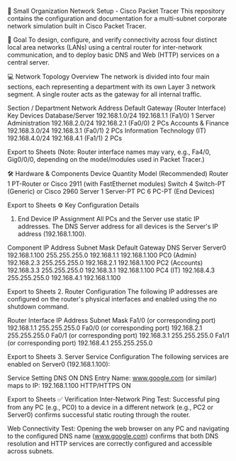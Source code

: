 🏢 Small Organization Network Setup - Cisco Packet Tracer
This repository contains the configuration and documentation for a multi-subnet corporate network simulation built in Cisco Packet Tracer.

🎯 Goal
To design, configure, and verify connectivity across four distinct local area networks (LANs) using a central router for inter-network communication, and to deploy basic DNS and Web (HTTP) services on a central server.

💻 Network Topology Overview
The network is divided into four main sections, each representing a department with its own Layer 3 network segment. A single router acts as the gateway for all internal traffic.

Section / Department	Network Address	Default Gateway (Router Interface)	Key Devices
Database/Server	192.168.1.0/24	192.168.1.1 (Fa1/0)	1 Server
Administration	192.168.2.0/24	192.168.2.1 (Fa0/0)	2 PCs
Accounts & Finance	192.168.3.0/24	192.168.3.1 (Fa0/1)	2 PCs
Information Technology (IT)	192.168.4.0/24	192.168.4.1 (Fa1/1)	2 PCs

Export to Sheets
(Note: Router interface names may vary, e.g., Fa4/0, Gig0/0/0, depending on the model/modules used in Packet Tracer.)

🛠️ Hardware & Components
Device	Quantity	Model (Recommended)
Router	1	PT-Router or Cisco 2911 (with FastEthernet modules)
Switch	4	Switch-PT (Generic) or Cisco 2960
Server	1	Server-PT
PC	6	PC-PT (End Devices)

Export to Sheets
⚙️ Key Configuration Details
1. End Device IP Assignment
All PCs and the Server use static IP addresses. The DNS Server address for all devices is the Server's IP address (192.168.1.100).

Component	IP Address	Subnet Mask	Default Gateway	DNS Server
Server0	192.168.1.100	255.255.255.0	192.168.1.1	192.168.1.100
PC0 (Admin)	192.168.2.3	255.255.255.0	192.168.2.1	192.168.1.100
PC2 (Accounts)	192.168.3.3	255.255.255.0	192.168.3.1	192.168.1.100
PC4 (IT)	192.168.4.3	255.255.255.0	192.168.4.1	192.168.1.100

Export to Sheets
2. Router Configuration
The following IP addresses are configured on the router's physical interfaces and enabled using the no shutdown command.

Router Interface	IP Address	Subnet Mask
Fa1/0 (or corresponding port)	192.168.1.1	255.255.255.0
Fa0/0 (or corresponding port)	192.168.2.1	255.255.255.0
Fa0/1 (or corresponding port)	192.168.3.1	255.255.255.0
Fa1/1 (or corresponding port)	192.168.4.1	255.255.255.0

Export to Sheets
3. Server Service Configuration
The following services are enabled on Server0 (192.168.1.100):

Service	Setting
DNS	ON
DNS Entry	Name: www.google.com (or similar) maps to IP: 192.168.1.100
HTTP/HTTPS	ON

Export to Sheets
✅ Verification
Inter-Network Ping Test: Successful ping from any PC (e.g., PC0) to a device in a different network (e.g., PC2 or Server0) confirms successful static routing through the router.

Web Connectivity Test: Opening the web browser on any PC and navigating to the configured DNS name (www.google.com) confirms that both DNS resolution and HTTP services are correctly configured and accessible across subnets.
